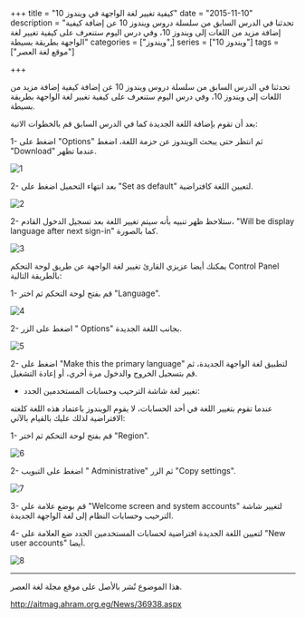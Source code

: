 +++
title = "كيفية تغيير لغة الواجهة في ويندوز 10"
date = "2015-11-10"
description = "تحدثنا في الدرس السابق من سلسلة دروس ويندوز 10 عن إضافة كيفية إضافة مزيد من اللغات إلى ويندوز 10، وفي درس اليوم ستنعرف على كيفية تغيير لغة الواجهة بطريقة بسيطة"
categories = ["ويندوز",]
series = ["ويندوز 10"]
tags = ["موقع لغة العصر"]

+++

تحدثنا في الدرس السابق من سلسلة دروس ويندوز 10 عن إضافة كيفية إضافة مزيد من اللغات إلى ويندوز 10، وفي درس اليوم ستنعرف على كيفية تغيير لغة الواجهة بطريقة بسيطة.

بعد أن تقوم بإضافة اللغة الجديدة كما في الدرس السابق قم بالخطوات الاتية:

1- اضغط على "Options" ثم انتظر حتى يبحث الويندوز عن حزمة اللغة، اضغط "Download" عندما تظهر.

![1](images/2015-635827849668671108-867.png)

2- بعد انتهاء التحميل اضغط على "Set as default" لتعيين اللغة كافتراضية.

![2](thumbnail-2015-635827849772421343-242.png)

2- ستلاحظ ظهر تنبيه بأنه سيتم تغيير اللغة بعد تسجيل الدخول القادم، "Will be display language after next sign-in" كما بالصورة.

![3](images/2015-635827849880390350-39.png)

يمكنك أيضا عزيزي القارئ تغيير لغة الواجهة عن طريق لوحة التحكم Control Panel بالطريقة التالية:

1- قم بفتح لوحة التحكم ثم اختر "Language".

![4](images/2015-635827849976328059-632.png)

2- اضغط على الزر " Options" بجانب اللغة الجديدة.

![5](images/2015-635827850075859551-585.png)

2- اضغط على "Make this the primary language" لتطبيق لغة الواجهة الجديدة، ثم قم بتسجيل الخروج والدخول مرة أخري، أو إعادة التشغيل.

- تغيير لغة شاشة الترحيب وحسابات المستخدمين الجدد:

عندما تقوم بتغيير اللغة في أحد الحسابات، لا يقوم الويندوز باعتماد هذه اللغة كلغته الافتراضية لذلك عليك بالقيام بالآتي:

1- قم بفتح لوحة التحكم ثم اختر "Region".

![6](images/2015-635827850224453635-445.png)

2- اضغط على التبويب " Administrative" ثم الزر "Copy settings".

![7](images/2015-635827850431797871-179.png)

3- قم بوضع علامة علي "Welcome screen and system accounts" لتغيير شاشة الترحيب وحسابات النظام إلى لغة الواجهة الجديدة.

4- لتعيين اللغة الجديدة افتراضية لحسابات المستخدمين الجدد ضع العلامة على "New user accounts" أيضا.

![8](images/2015-635827850572423183-242.png)

---
هذا الموضوع نٌشر باﻷصل على موقع مجلة لغة العصر.

http://aitmag.ahram.org.eg/News/36938.aspx